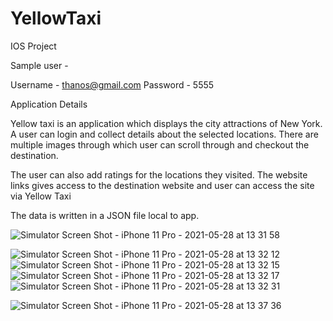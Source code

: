 
# YellowTaxi
IOS Project

Sample user - 

Username -  thanos@gmail.com Password -  5555

Application Details

Yellow taxi is an application which displays the city attractions of New York. A user can login and collect details about the selected locations. There are multiple images through which user can scroll through and checkout the destination.

The user can also add ratings for the locations they visited. The website links gives access to the destination website and user can access the site via Yellow Taxi

The data is written in a JSON file local to app.

![Simulator Screen Shot - iPhone 11 Pro - 2021-05-28 at 13 31 58](https://user-images.githubusercontent.com/78885735/120021583-41479f80-bfb9-11eb-85f6-112fef6b32db.png)

![Simulator Screen Shot - iPhone 11 Pro - 2021-05-28 at 13 32 12](https://user-images.githubusercontent.com/78885735/120021601-46a4ea00-bfb9-11eb-9d7a-55bc264f35c9.png)
![Simulator Screen Shot - iPhone 11 Pro - 2021-05-28 at 13 32 15](https://user-images.githubusercontent.com/78885735/120021604-47d61700-bfb9-11eb-8b21-ade482b45f59.png)
![Simulator Screen Shot - iPhone 11 Pro - 2021-05-28 at 13 32 17](https://user-images.githubusercontent.com/78885735/120021608-499fda80-bfb9-11eb-95fb-83ed2ca4ccca.png)
![Simulator Screen Shot - iPhone 11 Pro - 2021-05-28 at 13 32 31](https://user-images.githubusercontent.com/78885735/120021612-4ad10780-bfb9-11eb-8cca-f23c9a0418c2.png)

![Simulator Screen Shot - iPhone 11 Pro - 2021-05-28 at 13 37 36](https://user-images.githubusercontent.com/78885735/120022085-e4001e00-bfb9-11eb-906a-20b99a0ded3f.png)

